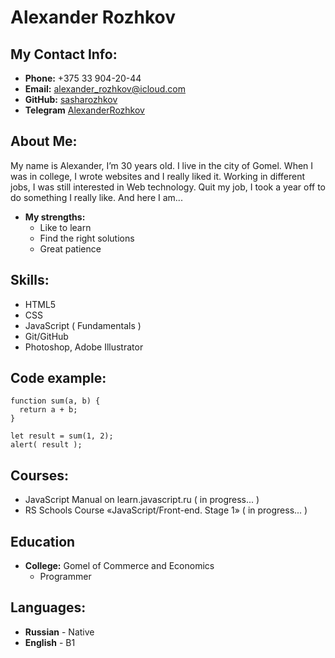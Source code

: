 # Alexander Rozhkov
## My Contact Info:
* **Phone:** +375 33 904-20-44
* **Email:** [alexander_rozhkov@icloud.com](href="mailto:alexander_rozhkov@icloud.com "email")
* **GitHub:** [sasharozhkov](https://github.com/sasharozhkov "github")
* **Telegram** [AlexanderRozhkov](https://t.me/AlexanderRozhkov "telegram")

## About Me:
My name is Alexander, I’m 30 years old. I live in the city of Gomel. When I was in college, I wrote websites and I really liked it. Working in different jobs, I was still interested in Web technology. Quit my job, I took a year off to do something I really like. And here I am...
* **My strengths:** 
    - Like to learn
    - Find the right solutions
    - Great patience

## Skills:
- HTML5
- CSS
- JavaScript ( Fundamentals )
- Git/GitHub
- Photoshop, Adobe Illustrator

## Code example:
```
function sum(a, b) {
  return a + b;
}

let result = sum(1, 2);
alert( result );
```
## Courses:
- JavaScript Manual on learn.javascript.ru ( in progress... )
- RS Schools Course «JavaScript/Front-end. Stage 1» ( in progress... )

## Education
* **College:** Gomel of Commerce and Economics
    - Programmer

## Languages:
* **Russian** - Native
* **English** - B1